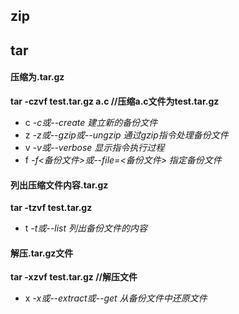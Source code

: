 ## zip

## tar<h2 id="linux_tar" style="display:none;"> </h2>
 
#### 压缩为.tar.gz
**tar -czvf test.tar.gz a.c //压缩a.c文件为test.tar.gz**
* c *-c或--create 建立新的备份文件*
* z *-z或--gzip或--ungzip 通过gzip指令处理备份文件*
* v *-v或--verbose 显示指令执行过程*
* f *-f<备份文件>或--file=<备份文件> 指定备份文件*
#### 列出压缩文件内容.tar.gz
**tar -tzvf test.tar.gz**
* t *-t或--list 列出备份文件的内容*
#### 解压.tar.gz文件
**tar -xzvf test.tar.gz //解压文件**
* x *-x或--extract或--get 从备份文件中还原文件*
